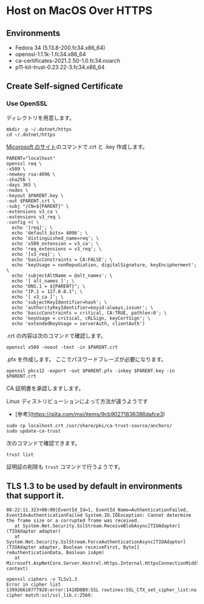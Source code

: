 # Host on MacOS Over HTTPS

## Environments

- Fedora 34 (5.13.8-200.fc34.x86_64)
- openssl-1.1.1k-1.fc34.x86_64
- ca-certificates-2021.2.50-1.0.fc34.noarch
- p11-kit-trust-0.23.22-3.fc34.x86_64

## Create Self-signed Certificate

### Use OpenSSL

ディレクトリを用意します。

```
mkdir -p ~/.dotnet/https
cd ~/.dotnet/https
```

[Micorosoft のサイト](https://docs.microsoft.com/ja-jp/dotnet/core/additional-tools/self-signed-certificates-guide#with-openssl)のコマンドで.crt と .key 作成します。

```shell
PARENT="localhost"
openssl req \
-x509 \
-newkey rsa:4096 \
-sha256 \
-days 365 \
-nodes \
-keyout $PARENT.key \
-out $PARENT.crt \
-subj "/CN=${PARENT}" \
-extensions v3_ca \
-extensions v3_req \
-config <( \
  echo '[req]'; \
  echo 'default_bits= 4096'; \
  echo 'distinguished_name=req'; \
  echo 'x509_extension = v3_ca'; \
  echo 'req_extensions = v3_req'; \
  echo '[v3_req]'; \
  echo 'basicConstraints = CA:FALSE'; \
  echo 'keyUsage = nonRepudiation, digitalSignature, keyEncipherment'; \
  echo 'subjectAltName = @alt_names'; \
  echo '[ alt_names ]'; \
  echo "DNS.1 = ${PARENT}"; \
  echo "IP.1 = 127.0.0.1"; \
  echo '[ v3_ca ]'; \
  echo 'subjectKeyIdentifier=hash'; \
  echo 'authorityKeyIdentifier=keyid:always,issuer'; \
  echo 'basicConstraints = critical, CA:TRUE, pathlen:0'; \
  echo 'keyUsage = critical, cRLSign, keyCertSign'; \
  echo 'extendedKeyUsage = serverAuth, clientAuth')
```

.crt の内容は次のコマンドで確認します。

```shell
openssl x509 -noout -text -in $PARENT.crt
```

.pfx を作成します。
ここでパスワードフレーズが必要になります。

```shell
openssl pkcs12 -export -out $PARENT.pfx -inkey $PARENT.key -in $PARENT.crt
```

CA 証明書を承認しますします。

Linux ディストリビューションによって方法が違うようです

- [参考]{https://qiita.com/msi/items/9cb90271836386dafce3)

```shell
sudo cp localhost.crt /usr/share/pki/ca-trust-source/anchors/
sudo update-ca-trust
```

次のコマンドで確認できます。

```shell
trust list
```

証明証の削除も `trust` コマンドで行うようです。

## TLS 1.3 to be used by default in environments that support it.

```
08:22:11.323+00:00|EventId_Id=1, EventId_Name=AuthenticationFailed, EventId=AuthenticationFailed System.IO.IOException: Cannot determine the frame size or a corrupted frame was received.
   at System.Net.Security.SslStream.ReceiveBlobAsync[TIOAdapter](TIOAdapter adapter)
   at System.Net.Security.SslStream.ForceAuthenticationAsync[TIOAdapter](TIOAdapter adapter, Boolean receiveFirst, Byte[] reAuthenticationData, Boolean isApm)
   at Microsoft.AspNetCore.Server.Kestrel.Https.Internal.HttpsConnectionMiddleware.OnConnectionAsync(ConnectionContext context)
```

```console
openssl ciphers -v TLSv1.3
Error in cipher list
139926610777920:error:1410D0B9:SSL routines:SSL_CTX_set_cipher_list:no cipher match:ssl/ssl_lib.c:2566:

```
